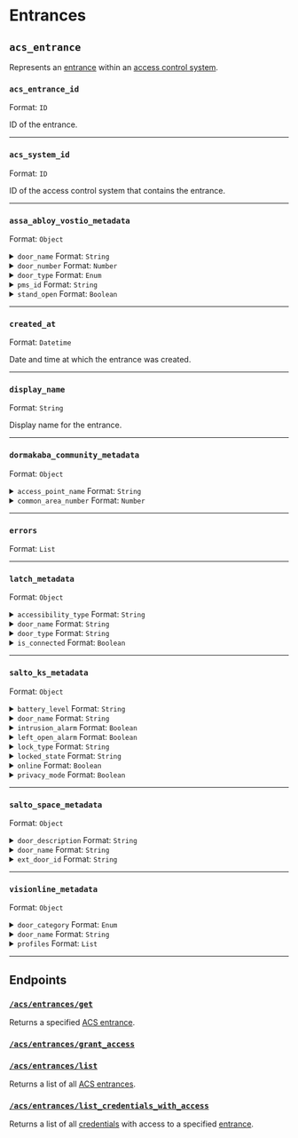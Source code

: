 # Entrances

## `acs_entrance`

Represents an [entrance](../../../capability-guides/access-systems/retrieving-entrance-details.md) within an [access control system](https://docs.seam.co/latest/capability-guides/access-systems).

### `acs_entrance_id`

Format: `ID`

ID of the entrance.


---

### `acs_system_id`

Format: `ID`

ID of the access control system that contains the entrance.


---

### `assa_abloy_vostio_metadata`

Format: `Object`

<details>

<summary><code>door_name</code> Format: <code>String</code></summary>


</details>

<details>

<summary><code>door_number</code> Format: <code>Number</code></summary>


</details>

<details>

<summary><code>door_type</code> Format: <code>Enum</code></summary>


</details>

<details>

<summary><code>pms_id</code> Format: <code>String</code></summary>


</details>

<details>

<summary><code>stand_open</code> Format: <code>Boolean</code></summary>


</details>


---

### `created_at`

Format: `Datetime`

Date and time at which the entrance was created.


---

### `display_name`

Format: `String`

Display name for the entrance.


---

### `dormakaba_community_metadata`

Format: `Object`

<details>

<summary><code>access_point_name</code> Format: <code>String</code></summary>


</details>

<details>

<summary><code>common_area_number</code> Format: <code>Number</code></summary>


</details>


---

### `errors`

Format: `List`


---

### `latch_metadata`

Format: `Object`

<details>

<summary><code>accessibility_type</code> Format: <code>String</code></summary>


</details>

<details>

<summary><code>door_name</code> Format: <code>String</code></summary>


</details>

<details>

<summary><code>door_type</code> Format: <code>String</code></summary>


</details>

<details>

<summary><code>is_connected</code> Format: <code>Boolean</code></summary>


</details>


---

### `salto_ks_metadata`

Format: `Object`

<details>

<summary><code>battery_level</code> Format: <code>String</code></summary>


</details>

<details>

<summary><code>door_name</code> Format: <code>String</code></summary>


</details>

<details>

<summary><code>intrusion_alarm</code> Format: <code>Boolean</code></summary>


</details>

<details>

<summary><code>left_open_alarm</code> Format: <code>Boolean</code></summary>


</details>

<details>

<summary><code>lock_type</code> Format: <code>String</code></summary>


</details>

<details>

<summary><code>locked_state</code> Format: <code>String</code></summary>


</details>

<details>

<summary><code>online</code> Format: <code>Boolean</code></summary>


</details>

<details>

<summary><code>privacy_mode</code> Format: <code>Boolean</code></summary>


</details>


---

### `salto_space_metadata`

Format: `Object`

<details>

<summary><code>door_description</code> Format: <code>String</code></summary>


</details>

<details>

<summary><code>door_name</code> Format: <code>String</code></summary>


</details>

<details>

<summary><code>ext_door_id</code> Format: <code>String</code></summary>


</details>


---

### `visionline_metadata`

Format: `Object`

<details>

<summary><code>door_category</code> Format: <code>Enum</code></summary>


</details>

<details>

<summary><code>door_name</code> Format: <code>String</code></summary>


</details>

<details>

<summary><code>profiles</code> Format: <code>List</code></summary>


</details>


---

## Endpoints

### [`/acs/entrances/get`](./get.md)

Returns a specified [ACS entrance](../../../capability-guides/access-systems/retrieving-entrance-details.md).
### [`/acs/entrances/grant_access`](./grant_access.md)


### [`/acs/entrances/list`](./list.md)

Returns a list of all [ACS entrances](../../../capability-guides/access-systems/retrieving-entrance-details.md).
### [`/acs/entrances/list_credentials_with_access`](./list_credentials_with_access.md)

Returns a list of all [credentials](../../../capability-guides/access-systems/managing-credentials.md) with access to a specified [entrance](../../../capability-guides/access-systems/retrieving-entrance-details.md).
